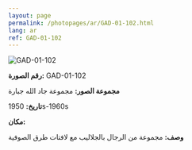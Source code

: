 ```yaml
---
layout: page
permalink: /photopages/ar/GAD-01-102.html
lang: ar
ref: GAD-01-102
---
```


![GAD-01-102](/smallimages/GAD-01-102-600.jpg)

**رقم الصورة:** GAD-01-102

**مجموعة الصور:** مجموعة جاد الله جبارة

**تاريخ:** 1950s-1960s

**مكان:**

**وصف:** مجموعة من الرجال بالجلاليب مع لافتات طرق الصوفية
